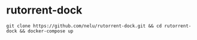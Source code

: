 # rutorrent-dock
``` git clone https://github.com/nelu/rutorrent-dock.git && cd rutorrent-dock && docker-compose up ```
